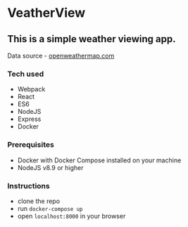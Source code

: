 # VeatherView

## This is a simple weather viewing app.

Data source - [openweathermap.com](http://openweathermap.com)
### Tech used
- Webpack
- React
- ES6
- NodeJS
- Express
- Docker

### Prerequisites
- Docker with Docker Compose installed on your machine
- NodeJS v8.9 or higher

### Instructions
- clone the repo
- run `docker-compose up`
- open `localhost:8000` in your browser